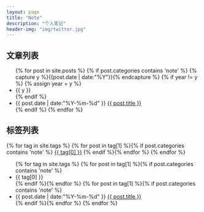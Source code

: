 ```yaml
---
layout: page
title: "Note"
description: "个人笔记"
header-img: "img/twitter.jpg"
---
```


## 文章列表

<ul class="listing">
{% for post in site.posts %}
    {% if post.categories contains 'note' %}
        {% capture y %}{{post.date | date:"%Y"}}{% endcapture %}
        {% if year != y %}
        {% assign year = y %}
        <li class="listing-seperator">{{ y }}</li>
        {% endif %}
        <li class="listing-item">
        <time datetime="{{ post.date | date:"%Y-%m-%d" }}">{{ post.date | date:"%Y-%m-%d" }}</time>
        <a href="{{ post.url }}" title="{{ post.title }}">{{ post.title }}</a>
        </li>
    {% endif %}
{% endfor %}
</ul>

## 标签列表

<div id='tag_cloud'>
{% for tag in site.tags %}
{% for post in tag[1] %}{% if post.categories contains 'note' %}
    <a href="#{{ tag[0] }}" title="{{ tag[0] }}" rel="{{ tag[1].size }}">{{ tag[0] }}</a>
{% endif %}{% endfor %}
{% endfor %}
</div>


<ul class="listing">
{% for tag in site.tags %}
    {% for post in tag[1] %}{% if post.categories contains 'note' %}
        <li class="listing-seperator" id="{{ tag[0] }}">{{ tag[0] }}</li>
    {% endif %}{% endfor %}
    {% for post in tag[1] %}{% if post.categories contains 'note' %}
        <li class="listing-item">
        <time datetime="{{ post.date | date:"%Y-%m-%d" }}">{{ post.date | date:"%Y-%m-%d" }}</time>
        <a href="{{ post.url }}" title="{{ post.title }}">{{ post.title }}</a>
        </li>
    {% endif %}{% endfor %}
{% endfor %}
</ul>

<script src="/media/js/jquery.tagcloud.js" type="text/javascript" charset="utf-8"></script>
<script language="javascript">
$.fn.tagcloud.defaults = {
    size: {start: 1, end: 1, unit: 'em'},
      color: {start: '#f8e0e6', end: '#ff3333'}
};

$(function () {
    $('#tag_cloud a').tagcloud();
});
</script>
